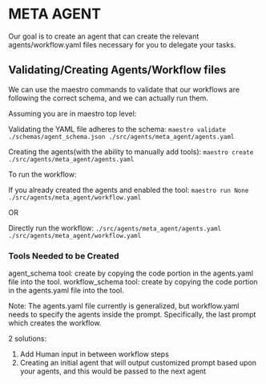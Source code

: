 # META AGENT

Our goal is to create an agent that can create the relevant agents/workflow.yaml files necessary for you to delegate your tasks.

## Validating/Creating Agents/Workflow files

We can use the maestro commands to validate that our workflows are following the correct schema, and we can actually run them.

Assuming you are in maestro top level:

Validating the YAML file adheres to the schema:
`maestro validate ./schemas/agent_schema.json ./src/agents/meta_agent/agents.yaml`

Creating the agents(with the ability to manually add tools): `maestro create ./src/agents/meta_agent/agents.yaml`

To run the workflow:

If you already created the agents and enabled the tool: `maestro run None ./src/agents/meta_agent/workflow.yaml`

OR

Directly run the workflow: `./src/agents/meta_agent/agents.yaml ./src/agents/meta_agent/workflow.yaml`

### Tools Needed to be Created

agent_schema tool: create by copying the code portion in the agents.yaml file into the tool.
workflow_schema tool: create by copying the code portion in the agents.yaml file into the tool.

Note:
The agents.yaml file currently is generalized, but workflow.yaml needs to specify the agents inside the prompt.
Specifically, the last prompt which creates the workflow.

2 solutions:

1) Add Human input in between workflow steps
2) Creating an initial agent that will output customized prompt based upon your agents, and this would be passed to the next agent
